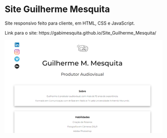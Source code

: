 # Site Guilherme Mesquita
 

<p>Site responsivo feito para cliente, em HTML, CSS e JavaScript.</p>


<p>Link para o site: https://gabimesquita.github.io/Site_Guilherme_Mesquita/</p>


<img src="sitegui.png">

